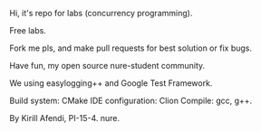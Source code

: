 Hi, it's repo for labs (concurrency programming). 

Free labs.

Fork me pls, and make pull requests for best solution or fix bugs.

Have fun, my open source nure-student community. 


We using easylogging++ and Google Test Framework. 

Build system: CMake
IDE configuration: Clion
Compile: gcc, g++.


By Kirill Afendi, PI-15-4. nure.
